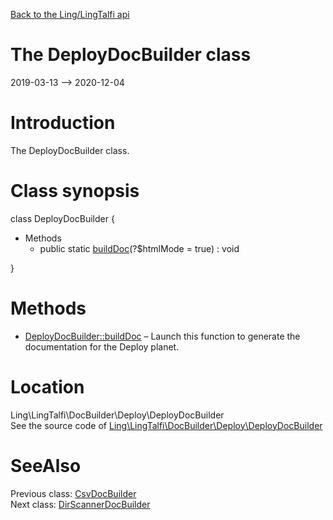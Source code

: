 [Back to the Ling/LingTalfi api](https://github.com/lingtalfi/LingTalfi/blob/master/doc/api/Ling/LingTalfi.md)



The DeployDocBuilder class
================
2019-03-13 --> 2020-12-04






Introduction
============

The DeployDocBuilder class.



Class synopsis
==============


class <span class="pl-k">DeployDocBuilder</span>  {

- Methods
    - public static [buildDoc](https://github.com/lingtalfi/LingTalfi/blob/master/doc/api/Ling/LingTalfi/DocBuilder/Deploy/DeployDocBuilder/buildDoc.md)(?$htmlMode = true) : void

}






Methods
==============

- [DeployDocBuilder::buildDoc](https://github.com/lingtalfi/LingTalfi/blob/master/doc/api/Ling/LingTalfi/DocBuilder/Deploy/DeployDocBuilder/buildDoc.md) &ndash; Launch this function to generate the documentation for the Deploy planet.





Location
=============
Ling\LingTalfi\DocBuilder\Deploy\DeployDocBuilder<br>
See the source code of [Ling\LingTalfi\DocBuilder\Deploy\DeployDocBuilder](https://github.com/lingtalfi/LingTalfi/blob/master/DocBuilder/Deploy/DeployDocBuilder.php)



SeeAlso
==============
Previous class: [CsvDocBuilder](https://github.com/lingtalfi/LingTalfi/blob/master/doc/api/Ling/LingTalfi/DocBuilder/Csv/CsvDocBuilder.md)<br>Next class: [DirScannerDocBuilder](https://github.com/lingtalfi/LingTalfi/blob/master/doc/api/Ling/LingTalfi/DocBuilder/DirScanner/DirScannerDocBuilder.md)<br>

